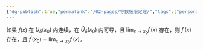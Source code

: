 ```yaml
---
{"dg-publish":true,"permalink":"/02-pages/导数极限定理/","tags":["personal/blog","math/高等数学/导数"]}
---
```


如果 $\displaystyle f(x)$ 在 $\displaystyle U_{\delta}(x_{0})$ 内连续，在 $\displaystyle \mathring{U}_{\delta}(x_{0})$ 内可导，且 $\displaystyle \lim_{ x \to x_{0} } f^{\prime}(x)$ 存在，则 $\displaystyle f^\prime(x)$ 存在，且 $\displaystyle f^\prime(x_{0})=\lim_{ x \to x_{0} } f^\prime(x)$。